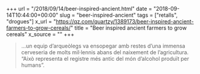 +++
url = "/2018/09/14/beer-inspired-ancient.html"
date = "2018-09-14T10:44:00+00:00"
slug = "beer-inspired-ancient"
tags = ["retalls", "drogues"]
x_url = "https://qz.com/quartzy/1389173/beer-inspired-ancient-farmers-to-grow-cereals/"
title = "Beer inspired ancient farmers to grow cereals"
x_source = ""
+++


> …un equip d’arqueòlegs va ensopegar amb restes d’una immensa cerveseria de molts mil·lennis abans del naixement de l’agricultura. “Això representa el registre més antic del món d’alcohol produït per humans”.

